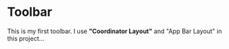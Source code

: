 # Toolbar
This is my first toolbar. I use **"Coordinator Layout"** and "App Bar Layout" in this project...
